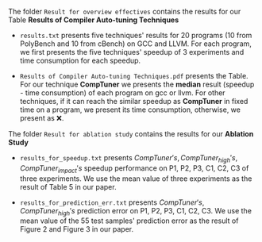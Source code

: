 The folder `Result for overview effectives`  contains the results for our Table **Results of Compiler Auto-tuning Techniques** 

-  `results.txt` presents five techniques' results for 20 programs (10 from PolyBench and 10 from cBench) on GCC and LLVM. For each program, we first presents the five techniques' speedup of 3 experiments and time consumption for each speedup.

-  `Results of Compiler Auto-tuning Techniques.pdf` presents the Table. For our technique **CompTuner** we presents the **median** result (speedup - time consumption)  of each program on gcc or llvm. For other techniques, if it can reach the similar speedup as  **CompTuner**  in fixed time on a program, we present its time consumption, otherwise, we present as ❌.

The folder `Result for ablation study`  contains the results for our **Ablation Study**

-  `results_for_speedup.txt` presents $CompTuner's, CompTuner_{high}'s, CompTuner_{impact}'s$ speedup performance on P1, P2, P3, C1, C2, C3 of three experiments. We use the mean value of three experiments as the result of Table 5 in our paper.

-  `results_for_prediction_err.txt` presents $CompTuner's, CompTuner_{high}'s$ prediction error on P1, P2, P3, C1, C2, C3. We use the mean value of the 55 test samples' prediction error as the result of Figure 2 and Figure 3 in our paper.

